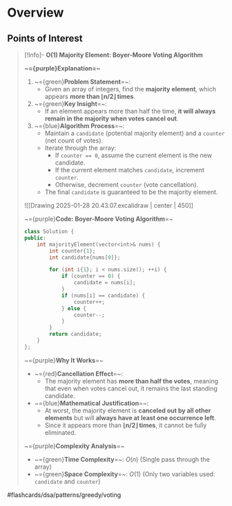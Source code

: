 # Overview
## Points of Interest

> [!Info]- **O(1) Majority Element: Boyer-Moore Voting Algorithm**
> 
> **~={purple}Explanation=~**
> 
> 1. ~={green}**Problem Statement**=~:
>     - Given an array of integers, find the **majority element**, which appears **more than ⌊n/2⌋ times**.
> 2. ~={green}**Key Insight**=~:
>     - If an element appears more than half the time, **it will always remain in the majority when votes cancel out**.
> 3. ~={blue}**Algorithm Process**=~:
>     - Maintain a `candidate` (potential majority element) and a `counter` (net count of votes).
>     - Iterate through the array:
>         - If `counter == 0`, assume the current element is the new candidate.
>         - If the current element matches `candidate`, increment `counter`.
>         - Otherwise, decrement `counter` (vote cancellation).
>     - The final `candidate` is guaranteed to be the majority element.
> 
>  ![[Drawing 2025-01-28 20.43.07.excalidraw | center | 450]]
> 
> ~={purple}**Code: Boyer-Moore Voting Algorithm**=~
> 
> ```cpp
> class Solution {
> public:
>     int majorityElement(vector<int​>& nums) {
>         int counter{1};
>         int candidate{nums[0]};
> 
>         for (int i{1}; i < nums.size(); ++i) {
>             if (counter == 0) {
>                 candidate = nums[i];
>             }
>             if (nums[i] == candidate) {
>                 counter++;
>             } else {
>                 counter--;
>             }
>         }
>         return candidate;
>     }
> };
> ```
> ~={purple}**Why It Works**=~
> 
> - ~={red}**Cancellation Effect**=~:
>     - The majority element has **more than half the votes**, meaning that even when votes cancel out, it remains the last standing candidate.
> - ~={blue}**Mathematical Justification**=~:
>     - At worst, the majority element is **canceled out by all other elements** but will **always have at least one occurrence left**.
>     - Since it appears more than **⌊n/2⌋ times**, it cannot be fully eliminated.
> 
> ~={purple}**Complexity Analysis**=~
> 
> - ~={green}**Time Complexity**=~: $O(n)$ (Single pass through the array)
> - ~={green}**Space Complexity**=~: $O(1)$ (Only two variables used: `candidate` and `counter`)

#flashcards/dsa/patterns/greedy/voting